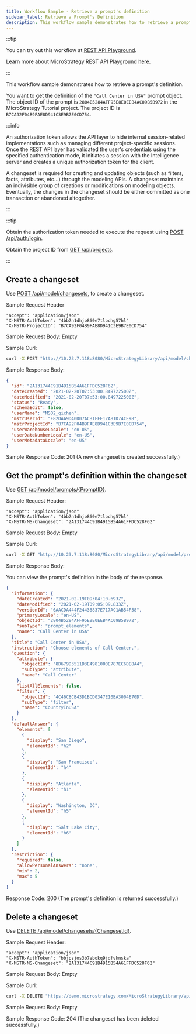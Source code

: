 ```yaml
---
title: Workflow Sample - Retrieve a prompt's definition
sidebar_label: Retrieve a Prompt's Definition
description: This workflow sample demonstrates how to retrieve a prompt's definition.
---
```


:::tip

You can try out this workflow at [REST API Playground](https://www.postman.com/microstrategysdk/workspace/microstrategy-rest-api/folder/16131298-3952eb54-479d-4930-aac5-64cf1c1dfdaf?ctx=documentation).

Learn more about MicroStrategy REST API Playground [here](/docs/getting-started/playground.md).

:::

This workflow sample demonstrates how to retrieve a prompt's definition.

You want to get the definition of the `"Call Center in USA"` prompt object. The object ID of the prompt is `2804B5284AFF95E8E0EEB4AC09B5B972` in the MicroStrategy Tutorial project. The project ID is `B7CA92F04B9FAE8D941C3E9B7E0CD754`.

:::info

An authorization token allows the API layer to hide internal session-related implementations such as managing different project-specific sessions. Once the REST API layer has validated the user's credentials using the specified authentication mode, it initiates a session with the Intelligence server and creates a unique authorization token for the client.

A changeset is required for creating and updating objects (such as filters, facts, attributes, etc...) through the modeling APIs. A changeset maintains an indivisible group of creations or modifications on modeling objects. Eventually, the changes in the changeset should be either committed as one transaction or abandoned altogether.

:::

:::tip

Obtain the authorization token needed to execute the request using [POST /api/auth/login](https://demo.microstrategy.com/MicroStrategyLibrary/api-docs/index.html#/Authentication/postLogin).

Obtain the project ID from [GET /api/projects](https://demo.microstrategy.com/MicroStrategyLibrary/api-docs/index.html#/Projects/getProjects_1).

:::

## Create a changeset

Use [POST /api/model/changesets](https://demo.microstrategy.com/MicroStrategyLibrary/api-docs/index.html#/Changesets/ms-createChangeset), to create a changeset.

Sample Request Header

```http
"accept": "application/json"
"X-MSTR-AuthToken": "4bb7n1dhjo860e7tlpchg57hl"
"X-MSTR-ProjectID": "B7CA92F04B9FAE8D941C3E9B7E0CD754"
```

Sample Request Body: Empty

Sample Curl:

```bash
curl -X POST "http://10.23.7.118:8080/MicroStrategyLibrary/api/model/changesets" -H "accept: application/json" -H "X-MSTR-AuthToken: 4bb7n1dhjo860e7tlpchg57hl" -H "X-MSTR-ProjectID: B7CA92F04B9FAE8D941C3E9B7E0CD754"
```

Sample Response Body:

```json
{
  "id": "2A131744C91B4915B54A61FFDC528F62",
  "dateCreated": "2021-02-20T07:53:00.849722500Z",
  "dateModified": "2021-02-20T07:53:00.849722500Z",
  "status": "Ready",
  "schemaEdit": false,
  "userName": "MS02_qichen",
  "mstrUserId": "F82DAA9D40D07ACB1FFE12A81D74CE98",
  "mstrProjectId": "B7CA92F04B9FAE8D941C3E9B7E0CD754",
  "userWarehouseLocale": "en-US",
  "userDateNumberLocale": "en-US",
  "userMetadataLocale": "en-US"
}
```

Sample Response Code: 201 (A new changeset is created successfully.)

## Get the prompt's definition within the changeset

Use [GET /api/model/prompts/{PromptID}](https://demo.microstrategy.com/MicroStrategyLibrary/api-docs/index.html#/Prompts/ms-getPromptDetails).

Sample Request Header:

```http
"accept": "application/json"
"X-MSTR-AuthToken": "4bb7n1dhjo860e7tlpchg57hl"
"X-MSTR-MS-Changeset": "2A131744C91B4915B54A61FFDC528F62"
```

Sample Request Body: Empty

Sample Curl:

```bash
curl -X GET "http://10.23.7.118:8080/MicroStrategyLibrary/api/model/prompts/2804B5284AFF95E8E0EEB4AC09B5B972" -H "accept: application/json" -H "X-MSTR-AuthToken": "4bb7n1dhjo860e7tlpchg57hl" -H "X-MSTR-MS-Changeset: 2A131744C91B4915B54A61FFDC528F62"
```

Sample Response Body:

You can view the prompt's definition in the body of the response.

```json
{
  "information": {
    "dateCreated": "2021-02-19T09:04:10.693Z",
    "dateModified": "2021-02-19T09:05:09.833Z",
    "versionId": "6AACDA444F24436837E717AC1AB54F58",
    "primaryLocale": "en-US",
    "objectId": "2804B5284AFF95E8E0EEB4AC09B5B972",
    "subType": "prompt_elements",
    "name": "Call Center in USA"
  },
  "title": "Call Center in USA",
  "instruction": "Choose elements of Call Center.",
  "question": {
    "attribute": {
      "objectId": "8D679D3511D3E4981000E787EC6DE8A4",
      "subType": "attribute",
      "name": "Call Center"
    },
    "listAllElements": false,
    "filter": {
      "objectId": "4C46C8CB43D1BCD0347E10BA3004E70D",
      "subType": "filter",
      "name": "CountryInUSA"
    }
  },
  "defaultAnswer": {
    "elements": [
      {
        "display": "San Diego",
        "elementId": "h2"
      },
      {
        "display": "San Francisco",
        "elementId": "h4"
      },
      {
        "display": "Atlanta",
        "elementId": "h1"
      },
      {
        "display": "Washington, DC",
        "elementId": "h5"
      },
      {
        "display": "Salt Lake City",
        "elementId": "h6"
      }
    ]
  },
  "restriction": {
    "required": false,
    "allowPersonalAnswers": "none",
    "min": 2,
    "max": 5
  }
}
```

Response Code: 200 (The prompt's definition is returned successfully.)

## Delete a changeset

Use [DELETE /api/model/changesets/{ChangesetId}](https://demo.microstrategy.com/MicroStrategyLibrary/api-docs/index.html#/Changesets/ms-deleteChangeset).

Sample Request Header:

```http
"accept": "application/json"
"X-MSTR-AuthToken": "bbjpsjos3b7ebokq9jdfvknska"
"X-MSTR-MS-Changeset": "2A131744C91B4915B54A61FFDC528F62"
```

Sample Request Body: Empty

Sample Curl:

```bash
curl -X DELETE "https://demo.microstrategy.com/MicroStrategyLibrary/api/model/changesets/8DF1659E9D74484D9D47B9478D4C7D00" -H "accept: \*/\*" -H "X-MSTR-AuthToken: bbjpsjos3b7ebokq9jdfvknska" -H "X-MSTR-MS-Changeset: 2A131744C91B4915B54A61FFDC528F62"
```

Sample Request Body: Empty

Sample Response Code: 204 (The changeset has been deleted successfully.)
